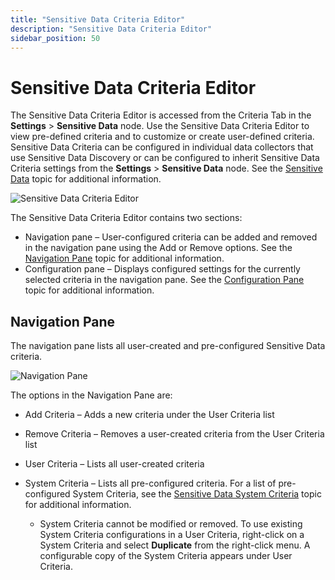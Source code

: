 ```yaml
---
title: "Sensitive Data Criteria Editor"
description: "Sensitive Data Criteria Editor"
sidebar_position: 50
---
```


# Sensitive Data Criteria Editor

The Sensitive Data Criteria Editor is accessed from the Criteria Tab in the
**Settings** > **Sensitive Data** node. Use the Sensitive Data Criteria Editor to view pre-defined
criteria and to customize or create user-defined criteria. Sensitive Data Criteria can be configured
in individual data collectors that use Sensitive Data Discovery or can be configured to inherit
Sensitive Data Criteria settings from the **Settings** > **Sensitive Data** node. See the
[Sensitive Data](/docs/accessanalyzer/12.0/admin/settings/sensitivedata/overview.md) topic for additional information.

![Sensitive Data Criteria Editor](/img/product_docs/accessanalyzer/12.0/sensitivedatadiscovery/criteriaeditor/sensitivdatacriteriaeditor.webp)

The Sensitive Data Criteria Editor contains two sections:

- Navigation pane – User-configured criteria can be added and removed in the navigation pane using
  the Add or Remove options. See the [Navigation Pane](#navigation-pane) topic for additional
  information.
- Configuration pane – Displays configured settings for the currently selected criteria in the
  navigation pane. See the [Configuration Pane](/docs/accessanalyzer/12.0/sensitivedatadiscovery/criteriaeditor/configuration.md) topic for additional information.

## Navigation Pane

The navigation pane lists all user-created and pre-configured Sensitive Data criteria.

![Navigation Pane](/img/product_docs/accessanalyzer/12.0/sensitivedatadiscovery/criteriaeditor/navigationpane.webp)

The options in the Navigation Pane are:

- Add Criteria – Adds a new criteria under the User Criteria list
- Remove Criteria – Removes a user-created criteria from the User Criteria list
- User Criteria – Lists all user-created criteria
- System Criteria – Lists all pre-configured criteria. For a list of pre-configured System Criteria,
  see the [Sensitive Data System Criteria](/docs/accessanalyzer/12.0/sensitivedatadiscovery/systemcriteria.md) topic for additional information.

    - System Criteria cannot be modified or removed. To use existing System Criteria configurations
      in a User Criteria, right-click on a System Criteria and select **Duplicate** from the
      right-click menu. A configurable copy of the System Criteria appears under User Criteria.
